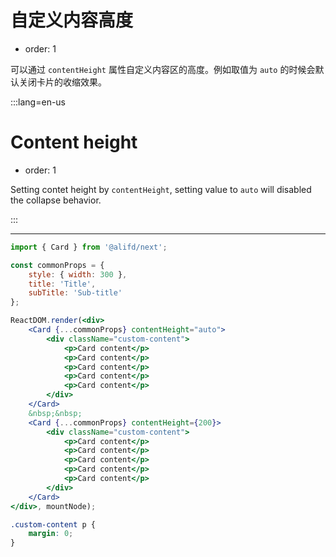 # 自定义内容高度

- order: 1

可以通过 `contentHeight` 属性自定义内容区的高度。例如取值为 `auto` 的时候会默认关闭卡片的收缩效果。

:::lang=en-us
# Content height

- order: 1

Setting contet height by `contentHeight`, setting value to `auto` will disabled the collapse behavior.

:::

---

````jsx
import { Card } from '@alifd/next';

const commonProps = {
    style: { width: 300 },
    title: 'Title',
    subTitle: 'Sub-title'
};

ReactDOM.render(<div>
    <Card {...commonProps} contentHeight="auto">
        <div className="custom-content">
            <p>Card content</p>
            <p>Card content</p>
            <p>Card content</p>
            <p>Card content</p>
            <p>Card content</p>
        </div>
    </Card>
    &nbsp;&nbsp;
    <Card {...commonProps} contentHeight={200}>
        <div className="custom-content">
            <p>Card content</p>
            <p>Card content</p>
            <p>Card content</p>
            <p>Card content</p>
            <p>Card content</p>
        </div>
    </Card>
</div>, mountNode);
````

````css
.custom-content p {
    margin: 0;
}
````
